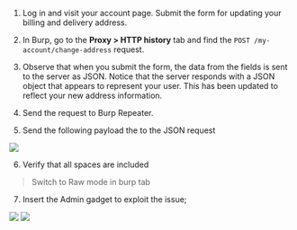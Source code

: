 
1. Log in and visit your account page. Submit the form for updating your billing and delivery address.
    
2. In Burp, go to the **Proxy > HTTP history** tab and find the `POST /my-account/change-address` request.
    
3. Observe that when you submit the form, the data from the fields is sent to the server as JSON. Notice that the server responds with a JSON object that appears to represent your user. This has been updated to reflect your new address information.
    
4. Send the request to Burp Repeater.

5. Send the following payload the to the JSON request

![](Pasted_image_20231210181831.png)

6. Verify that all spaces are included
> Switch to Raw mode in burp tab

7. Insert the Admin gadget to exploit the issue;

![](Pasted_image_20231210182038.png)
![](Pasted_image_20231210182059.png)